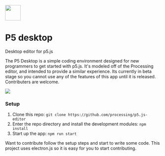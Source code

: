 <img src="https://raw.githubusercontent.com/Andy-Python-Programmer/p5-desktop/ff74bb55e06a499c5f2db8922c17561aca038abc/images/logo.svg" height="50px">

# P5 desktop
Desktop editor for p5.js

The P5 Desktop is a simple coding environment designed for new programmers to get started with p5.js. It's modeled off of the Processing editor, and intended to provide a similar experience. Its currently in beta stage so you cannot use any of the features of this app until it is released. Contributers are welcome.

<img src="https://raw.githubusercontent.com/Andy-Python-Programmer/p5-desktop/master/images/GithubAsset.png">

### Setup

1. Clone this repo: `git clone https://github.com/processing/p5.js-editor`
2. Enter the repo directory and install the development modules: `npm
   install`
3. Start up the app: `npm run start`

Want to contribute follow the setup steps and start to write some code. This project uses electron.js so it is easy for you to start contributing.
